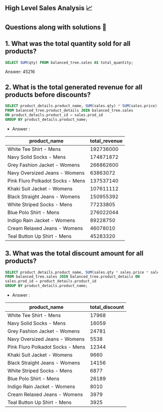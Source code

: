 ## High Level Sales Analysis 📈
## Questions along with solutions 📖
## 1. What was the total quantity sold for all products?
```sql
SELECT SUM(qty) FROM balanced_tree.sales AS total_quantity;
```
Answer: 45216
## 2. What is the total generated revenue for all products before discounts?
```sql
SELECT product_details.product_name, SUM(sales.qty) * SUM(sales.price) 
FROM balanced_tree.product_details JOIN balanced_tree.sales
ON product_details.product_id = sales.prod_id
GROUP BY product_details.product_name;
```
- Answer :

product_name | total_revenue
--- | ---
White Tee Shirt - Mens | 192736000
Navy Solid Socks - Mens | 174871872
Grey Fashion Jacket - Womens |	266862600
Navy Oversized Jeans - Womens	| 63863072
Pink Fluro Polkadot Socks - Mens  | 137537140
Khaki Suit Jacket - Womens | 107611112
Black Straight Jeans - Womens | 150955392
White Striped Socks - Mens | 77233805
Blue Polo Shirt - Mens	| 276022044
Indigo Rain Jacket - Womens | 89228750
Cream Relaxed Jeans - Womens | 46078010
Teal Button Up Shirt - Mens |45283320
## 3. What was the total discount amount for all products?
```sql
SELECT product_details.product_name, SUM(sales.qty * sales.price * sales.discount/100) AS total_discount
FROM balanced_tree.sales JOIN balanced_tree.product_details ON
sales.prod_id = product_details.product_id
GROUP BY product_details.product_name;
```
- Answer :

product_name| total_discount
--- | ---
White Tee Shirt - Mens |	17968
Navy Solid Socks - Mens	| 16059
Grey Fashion Jacket - Womens |	24781
Navy Oversized Jeans - Womens	|5538
Pink Fluro Polkadot Socks - Mens|	12344
Khaki Suit Jacket - Womens	| 9660
Black Straight Jeans - Womens	| 14156
White Striped Socks - Mens	| 6877
Blue Polo Shirt - Mens	| 26189
Indigo Rain Jacket - Womens |	8010
Cream Relaxed Jeans - Womens |	3979
Teal Button Up Shirt - Mens	| 3925
